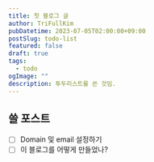 ```yaml
---
title: 첫 블로그 글
author: TriFullKim
pubDatetime: 2023-07-05T02:00:00+09:00
postSlug: todo-list
featured: false
draft: true
tags:
  - todo
ogImage: ""
description: 투두리스트를 쓴 것임.
---
```


## 쓸 포스트

- [ ] Domain 및 email 설정하기
- [ ] 이 블로그를 어떻게 만들었나?
